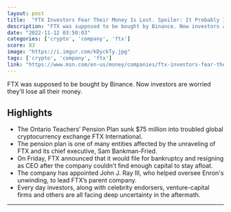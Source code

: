 ```yaml
---
layout: post
title:  "FTX Investors Fear Their Money Is Lost. Spoiler: It Probably Is."
description: "FTX was supposed to be bought by Binance. Now investors are worried they’ll lose all their money."
date: "2022-11-12 03:50:03"
categories: ['crypto', 'company', 'ftx']
score: 83
image: "https://i.imgur.com/kDyckTy.jpg"
tags: ['crypto', 'company', 'ftx']
link: "https://www.msn.com/en-us/money/companies/ftx-investors-fear-their-money-is-lost-as-crypto-company-collapses/ar-AA13ZQOk"
---
```


FTX was supposed to be bought by Binance. Now investors are worried they’ll lose all their money.

## Highlights

- The Ontario Teachers’ Pension Plan sunk $75 million into troubled global cryptocurrency exchange FTX International.
- The pension plan is one of many entities affected by the unraveling of FTX and its chief executive, Sam Bankman-Fried.
- On Friday, FTX announced that it would file for bankruptcy and resigning as CEO after the company couldn’t find enough capital to stay afloat.
- The company has appointed John J. Ray III, who helped oversee Enron's unwinding, to lead FTX’s parent company.
- Every day investors, along with celebrity endorsers, venture-capital firms and others are all facing deep uncertainty in the aftermath.

---
